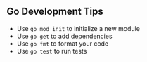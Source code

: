 ## Go Development Tips

- Use `go mod init` <module-name> to initialize a new module
- Use `go get` to add dependencies
- Use `go fmt` to format your code
- Use `go test` to run tests
